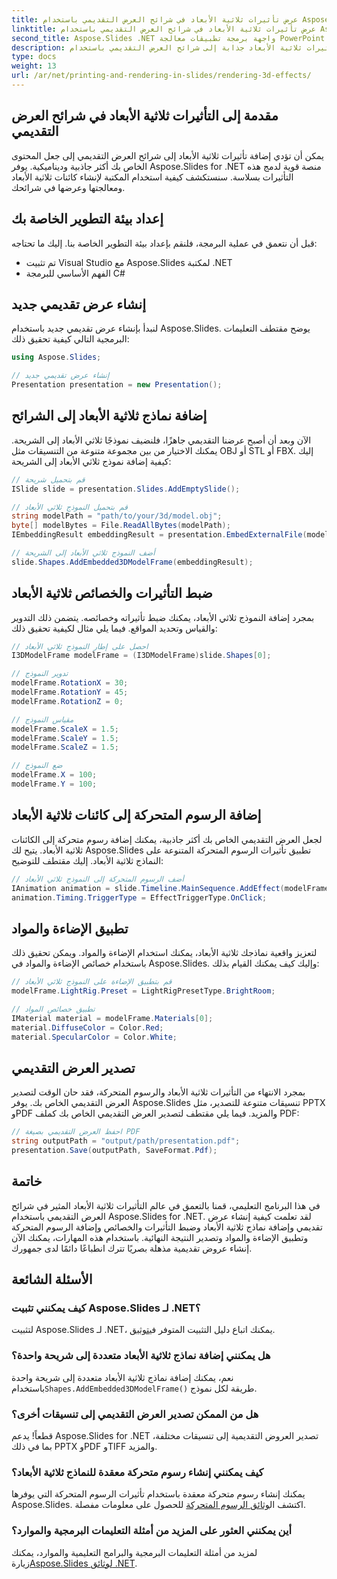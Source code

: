 ```yaml
---
title: عرض تأثيرات ثلاثية الأبعاد في شرائح العرض التقديمي باستخدام Aspose.Slides
linktitle: عرض تأثيرات ثلاثية الأبعاد في شرائح العرض التقديمي باستخدام Aspose.Slides
second_title: Aspose.Slides .NET واجهة برمجة تطبيقات معالجة PowerPoint
description: تعرف على كيفية إضافة تأثيرات ثلاثية الأبعاد جذابة إلى شرائح العرض التقديمي باستخدام Aspose.Slides for .NET. يغطي دليلنا خطوة بخطوة كل شيء بدءًا من إعداد بيئتك وحتى تطبيق الرسوم المتحركة وتصدير النتيجة النهائية.
type: docs
weight: 13
url: /ar/net/printing-and-rendering-in-slides/rendering-3d-effects/
---
```


## مقدمة إلى التأثيرات ثلاثية الأبعاد في شرائح العرض التقديمي

يمكن أن تؤدي إضافة تأثيرات ثلاثية الأبعاد إلى شرائح العرض التقديمي إلى جعل المحتوى الخاص بك أكثر جاذبية وديناميكية. يوفر Aspose.Slides for .NET منصة قوية لدمج هذه التأثيرات بسلاسة. سنستكشف كيفية استخدام المكتبة لإنشاء كائنات ثلاثية الأبعاد ومعالجتها وعرضها في شرائحك.

## إعداد بيئة التطوير الخاصة بك

قبل أن نتعمق في عملية البرمجة، فلنقم بإعداد بيئة التطوير الخاصة بنا. إليك ما تحتاجه:

- تم تثبيت Visual Studio مع Aspose.Slides لمكتبة .NET
- الفهم الأساسي للبرمجة C#

## إنشاء عرض تقديمي جديد

لنبدأ بإنشاء عرض تقديمي جديد باستخدام Aspose.Slides. يوضح مقتطف التعليمات البرمجية التالي كيفية تحقيق ذلك:

```csharp
using Aspose.Slides;

// إنشاء عرض تقديمي جديد
Presentation presentation = new Presentation();
```

## إضافة نماذج ثلاثية الأبعاد إلى الشرائح

الآن وبعد أن أصبح عرضنا التقديمي جاهزًا، فلنضيف نموذجًا ثلاثي الأبعاد إلى الشريحة. يمكنك الاختيار من بين مجموعة متنوعة من التنسيقات مثل OBJ أو STL أو FBX. إليك كيفية إضافة نموذج ثلاثي الأبعاد إلى الشريحة:

```csharp
// قم بتحميل شريحة
ISlide slide = presentation.Slides.AddEmptySlide();

// قم بتحميل النموذج ثلاثي الأبعاد
string modelPath = "path/to/your/3d/model.obj";
byte[] modelBytes = File.ReadAllBytes(modelPath);
IEmbeddingResult embeddingResult = presentation.EmbedExternalFile(modelBytes);

// أضف النموذج ثلاثي الأبعاد إلى الشريحة
slide.Shapes.AddEmbedded3DModelFrame(embeddingResult);
```

## ضبط التأثيرات والخصائص ثلاثية الأبعاد

بمجرد إضافة النموذج ثلاثي الأبعاد، يمكنك ضبط تأثيراته وخصائصه. يتضمن ذلك التدوير والقياس وتحديد المواقع. فيما يلي مثال لكيفية تحقيق ذلك:

```csharp
// احصل على إطار النموذج ثلاثي الأبعاد
I3DModelFrame modelFrame = (I3DModelFrame)slide.Shapes[0];

// تدوير النموذج
modelFrame.RotationX = 30;
modelFrame.RotationY = 45;
modelFrame.RotationZ = 0;

// مقياس النموذج
modelFrame.ScaleX = 1.5;
modelFrame.ScaleY = 1.5;
modelFrame.ScaleZ = 1.5;

// ضع النموذج
modelFrame.X = 100;
modelFrame.Y = 100;
```

## إضافة الرسوم المتحركة إلى كائنات ثلاثية الأبعاد

لجعل العرض التقديمي الخاص بك أكثر جاذبية، يمكنك إضافة رسوم متحركة إلى الكائنات ثلاثية الأبعاد. يتيح لك Aspose.Slides تطبيق تأثيرات الرسوم المتحركة المتنوعة على النماذج ثلاثية الأبعاد. إليك مقتطف للتوضيح:

```csharp
// أضف الرسوم المتحركة إلى النموذج ثلاثي الأبعاد
IAnimation animation = slide.Timeline.MainSequence.AddEffect(modelFrame, EffectType.Fade);
animation.Timing.TriggerType = EffectTriggerType.OnClick;
```

## تطبيق الإضاءة والمواد

لتعزيز واقعية نماذجك ثلاثية الأبعاد، يمكنك استخدام الإضاءة والمواد. ويمكن تحقيق ذلك باستخدام خصائص الإضاءة والمواد في Aspose.Slides. وإليك كيف يمكنك القيام بذلك:

```csharp
// قم بتطبيق الإضاءة على النموذج ثلاثي الأبعاد
modelFrame.LightRig.Preset = LightRigPresetType.BrightRoom;

// تطبيق خصائص المواد
IMaterial material = modelFrame.Materials[0];
material.DiffuseColor = Color.Red;
material.SpecularColor = Color.White;
```

## تصدير العرض التقديمي

بمجرد الانتهاء من التأثيرات ثلاثية الأبعاد والرسوم المتحركة، فقد حان الوقت لتصدير العرض التقديمي الخاص بك. يوفر Aspose.Slides تنسيقات متنوعة للتصدير، مثل PPTX وPDF والمزيد. فيما يلي مقتطف لتصدير العرض التقديمي الخاص بك كملف PDF:

```csharp
// احفظ العرض التقديمي بصيغة PDF
string outputPath = "output/path/presentation.pdf";
presentation.Save(outputPath, SaveFormat.Pdf);
```

## خاتمة

في هذا البرنامج التعليمي، قمنا بالتعمق في عالم التأثيرات ثلاثية الأبعاد المثير في شرائح العرض التقديمي باستخدام Aspose.Slides for .NET. لقد تعلمت كيفية إنشاء عرض تقديمي وإضافة نماذج ثلاثية الأبعاد وضبط التأثيرات والخصائص وإضافة الرسوم المتحركة وتطبيق الإضاءة والمواد وتصدير النتيجة النهائية. باستخدام هذه المهارات، يمكنك الآن إنشاء عروض تقديمية مذهلة بصريًا تترك انطباعًا دائمًا لدى جمهورك.

## الأسئلة الشائعة

### كيف يمكنني تثبيت Aspose.Slides لـ .NET؟

 لتثبيت Aspose.Slides لـ .NET، يمكنك اتباع دليل التثبيت المتوفر في[توثيق](https://docs.aspose.com/slides/net/installation/).

### هل يمكنني إضافة نماذج ثلاثية الأبعاد متعددة إلى شريحة واحدة؟

 نعم، يمكنك إضافة نماذج ثلاثية الأبعاد متعددة إلى شريحة واحدة باستخدام`Shapes.AddEmbedded3DModelFrame()` طريقة لكل نموذج.

### هل من الممكن تصدير العرض التقديمي إلى تنسيقات أخرى؟

قطعاً! يدعم Aspose.Slides for .NET تصدير العروض التقديمية إلى تنسيقات مختلفة، بما في ذلك PPTX وPDF وTIFF والمزيد.

### كيف يمكنني إنشاء رسوم متحركة معقدة للنماذج ثلاثية الأبعاد؟

يمكنك إنشاء رسوم متحركة معقدة باستخدام تأثيرات الرسوم المتحركة التي يوفرها Aspose.Slides. اكتشف ال[وثائق الرسوم المتحركة](https://reference.aspose.com/slides/net/aspose.slides.animation/) للحصول على معلومات مفصلة.

### أين يمكنني العثور على المزيد من أمثلة التعليمات البرمجية والموارد؟

 لمزيد من أمثلة التعليمات البرمجية والبرامج التعليمية والموارد، يمكنك زيارة[Aspose.Slides لوثائق .NET](https://reference.aspose.com/slides/net/).